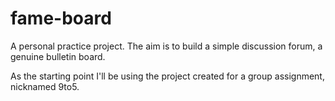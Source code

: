 # fame-board
A personal practice project. The aim is to build a simple discussion forum, a genuine bulletin board.

As the starting point I'll be using the project created for a group assignment, nicknamed 9to5.
